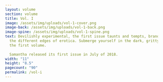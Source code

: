 ```yaml
---
layout: volume
section: volume
title: Vol. I
image: /assets/img/uploads/vol-1-cover.png
image-back: /assets/img/uploads/vol-1-back.png
image-spine: /assets/img/uploads/vol-1-spine.png
text: Devilishly experimental, the first issue taunts and tempts, brandishing
  the different edges of erotica. Submerge yourself in the dark, gritty pages of
  the first volume.
  
  Samantha released its first issue in July of 2018.
width: "11"
height: "8.5"
pagecount: "90"
permalink: /vol-i
---
```

